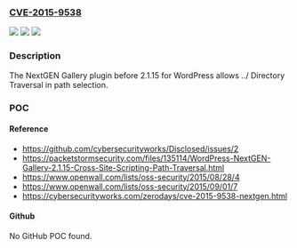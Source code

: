 ### [CVE-2015-9538](https://cve.mitre.org/cgi-bin/cvename.cgi?name=CVE-2015-9538)
![](https://img.shields.io/static/v1?label=Product&message=n%2Fa&color=blue)
![](https://img.shields.io/static/v1?label=Version&message=n%2Fa&color=blue)
![](https://img.shields.io/static/v1?label=Vulnerability&message=n%2Fa&color=brighgreen)

### Description

The NextGEN Gallery plugin before 2.1.15 for WordPress allows ../ Directory Traversal in path selection.

### POC

#### Reference
- https://github.com/cybersecurityworks/Disclosed/issues/2
- https://packetstormsecurity.com/files/135114/WordPress-NextGEN-Gallery-2.1.15-Cross-Site-Scripting-Path-Traversal.html
- https://www.openwall.com/lists/oss-security/2015/08/28/4
- https://www.openwall.com/lists/oss-security/2015/09/01/7
- https://cybersecurityworks.com/zerodays/cve-2015-9538-nextgen.html

#### Github
No GitHub POC found.

